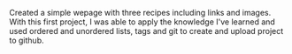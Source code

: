 Created a simple wepage with three recipes including links and images. With this first project, I was able to apply the knowledge I've learned and used ordered and unordered lists, tags and git to create and upload project to github.
